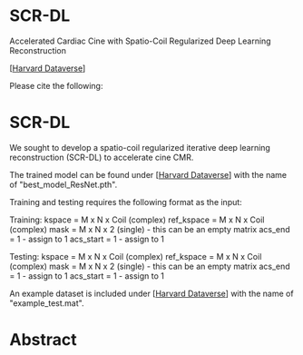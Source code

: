 # SCR-DL
Accelerated Cardiac Cine with Spatio-Coil Regularized Deep Learning Reconstruction

[[Harvard Dataverse](https://dataverse.harvard.edu/dataset.xhtml?persistentId=doi:10.7910/DVN/3JWEBB)]

Please cite the following:

# SCR-DL

We sought to develop a spatio-coil regularized iterative deep learning reconstruction (SCR-DL) to accelerate cine CMR.

The trained model can be found under [[Harvard Dataverse](https://dataverse.harvard.edu/dataset.xhtml?persistentId=doi:10.7910/DVN/3JWEBB)] with the name of "best_model_ResNet.pth".

Training and testing requires the following format as the input:

Training:
kspace = M x N x Coil (complex)
ref_kspace = M x N x Coil (complex)
mask = M x N x 2 (single) - this can be an empty matrix
acs_end = 1 - assign to 1
acs_start = 1 - assign to 1

Testing:
kspace = M x N x Coil (complex)
ref_kspace = M x N x Coil (complex)
mask = M x N x 2 (single) - this can be an empty matrix
acs_end = 1 - assign to 1
acs_start = 1 - assign to 1

An example dataset is included under [[Harvard Dataverse](https://dataverse.harvard.edu/dataset.xhtml?persistentId=doi:10.7910/DVN/3JWEBB)] with the name of "example_test.mat". 

# Abstract

